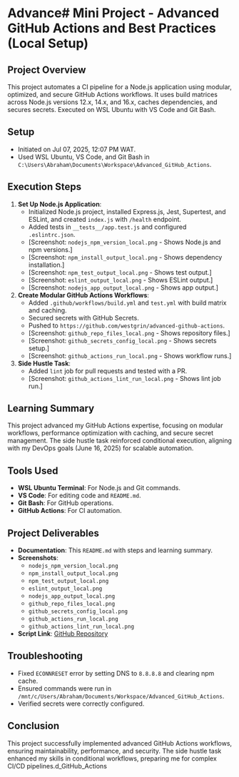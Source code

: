 # Advance# Mini Project - Advanced GitHub Actions and Best Practices (Local Setup)

## Project Overview
This project automates a CI pipeline for a Node.js application using modular, optimized, and secure GitHub Actions workflows. It uses build matrices across Node.js versions 12.x, 14.x, and 16.x, caches dependencies, and secures secrets. Executed on WSL Ubuntu with VS Code and Git Bash.

## Setup
- Initiated on Jul 07, 2025, 12:07 PM WAT.
- Used WSL Ubuntu, VS Code, and Git Bash in `C:\Users\Abraham\Documents\Workspace\Advanced_GitHub_Actions`.

## Execution Steps
1. **Set Up Node.js Application**:
   - Initialized Node.js project, installed Express.js, Jest, Supertest, and ESLint, and created `index.js` with `/health` endpoint.
   - Added tests in `__tests__/app.test.js` and configured `.eslintrc.json`.
   - [Screenshot: `nodejs_npm_version_local.png` - Shows Node.js and npm versions.]
   - [Screenshot: `npm_install_output_local.png` - Shows dependency installation.]
   - [Screenshot: `npm_test_output_local.png` - Shows test output.]
   - [Screenshot: `eslint_output_local.png` - Shows ESLint output.]
   - [Screenshot: `nodejs_app_output_local.png` - Shows app output.]
2. **Create Modular GitHub Actions Workflows**:
   - Added `.github/workflows/build.yml` and `test.yml` with build matrix and caching.
   - Secured secrets with GitHub Secrets.
   - Pushed to `https://github.com/westgrin/advanced-github-actions`.
   - [Screenshot: `github_repo_files_local.png` - Shows repository files.]
   - [Screenshot: `github_secrets_config_local.png` - Shows secrets setup.]
   - [Screenshot: `github_actions_run_local.png` - Shows workflow runs.]
3. **Side Hustle Task**:
   - Added `lint` job for pull requests and tested with a PR.
   - [Screenshot: `github_actions_lint_run_local.png` - Shows lint job run.]

## Learning Summary
This project advanced my GitHub Actions expertise, focusing on modular workflows, performance optimization with caching, and secure secret management. The side hustle task reinforced conditional execution, aligning with my DevOps goals (June 16, 2025) for scalable automation.

## Tools Used
- **WSL Ubuntu Terminal**: For Node.js and Git commands.
- **VS Code**: For editing code and `README.md`.
- **Git Bash**: For GitHub operations.
- **GitHub Actions**: For CI automation.

## Project Deliverables
- **Documentation**: This `README.md` with steps and learning summary.
- **Screenshots**:
  - `nodejs_npm_version_local.png`
  - `npm_install_output_local.png`
  - `npm_test_output_local.png`
  - `eslint_output_local.png`
  - `nodejs_app_output_local.png`
  - `github_repo_files_local.png`
  - `github_secrets_config_local.png`
  - `github_actions_run_local.png`
  - `github_actions_lint_run_local.png`
- **Script Link**: [GitHub Repository](https://github.com/westgrin/advanced-github-actions)

## Troubleshooting
- Fixed `ECONNRESET` error by setting DNS to `8.8.8.8` and clearing npm cache.
- Ensured commands were run in `/mnt/c/Users/Abraham/Documents/Workspace/Advanced_GitHub_Actions`.
- Verified secrets were correctly configured.

## Conclusion
This project successfully implemented advanced GitHub Actions workflows, ensuring maintainability, performance, and security. The side hustle task enhanced my skills in conditional workflows, preparing me for complex CI/CD pipelines.d_GitHub_Actions
